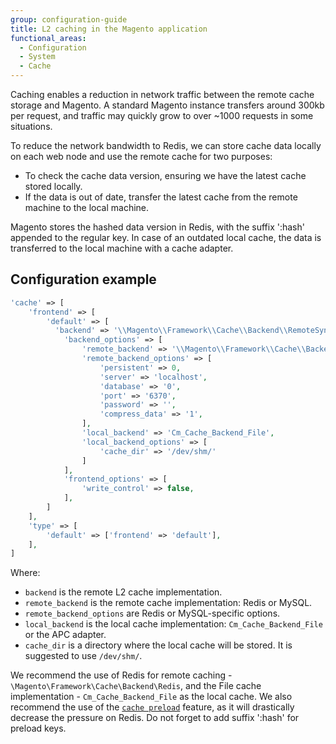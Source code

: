 ```yaml
---
group: configuration-guide
title: L2 caching in the Magento application
functional_areas:
  - Configuration
  - System
  - Cache
---
```


Caching enables a reduction in network traffic between the remote cache storage and Magento. A standard Magento instance transfers around 300kb per request, and traffic may quickly grow to over ~1000 requests in some situations.

To reduce the network bandwidth to Redis, we can store cache data locally on each web node and use the remote cache for two purposes:

-  To check the cache data version, ensuring we have the latest cache stored locally.
-  If the data is out of date, transfer the latest cache from the remote machine to the local machine.

Magento stores the hashed data version in Redis, with the suffix ':hash' appended to the regular key. In case of an outdated local cache, the data is transferred to the local machine with a cache adapter.

## Configuration example

```php
'cache' => [
    'frontend' => [
        'default' => [
          'backend' => '\\Magento\\Framework\\Cache\\Backend\\RemoteSynchronizedCache',
            'backend_options' => [
                'remote_backend' => '\\Magento\\Framework\\Cache\\Backend\\Redis',
                'remote_backend_options' => [
                    'persistent' => 0,
                    'server' => 'localhost',
                    'database' => '0',
                    'port' => '6370',
                    'password' => '',
                    'compress_data' => '1',
                ],
                'local_backend' => 'Cm_Cache_Backend_File',
                'local_backend_options' => [
                    'cache_dir' => '/dev/shm/'
                ]
            ],
            'frontend_options' => [
                'write_control' => false,
            ],
        ]
    ],
    'type' => [
        'default' => ['frontend' => 'default'],
    ],
]
```

Where:

-  `backend` is the remote L2 cache implementation.
-  `remote_backend` is the remote cache implementation: Redis or MySQL.
-  `remote_backend_options` are Redis or MySQL-specific options.
-  `local_backend` is the local cache implementation: `Cm_Cache_Backend_File` or the APC adapter.
-  `cache_dir` is a directory where the local cache will be stored. It is suggested to use `/dev/shm/`.

We recommend the use of Redis for remote caching - `\Magento\Framework\Cache\Backend\Redis`, and the File cache implementation - `Cm_Cache_Backend_File` as the local cache.
We also recommend the use of the [`cache preload`]({{page.baseurl}}/config-guide/redis/redis-pg-cache.html#redis-preload-feature) feature, as it will drastically decrease the pressure on Redis. Do not forget to add suffix ':hash' for preload keys.
